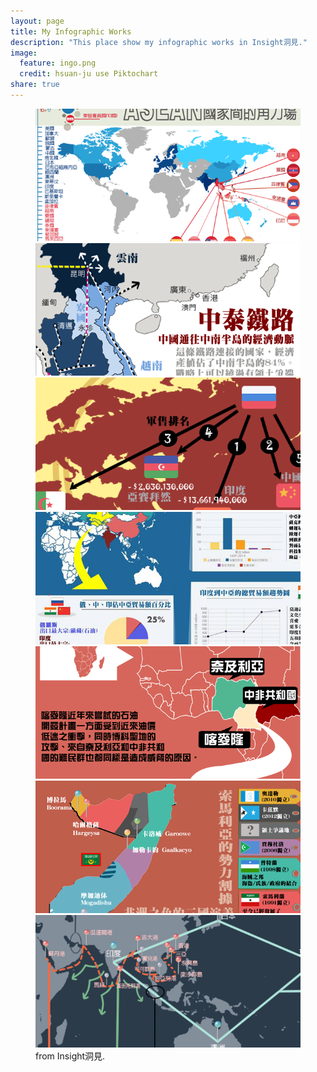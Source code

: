 ```yaml
---
layout: page
title: My Infographic Works
description: "This place show my infographic works in Insight洞見."
image:
  feature: ingo.png
  credit: hsuan-ju use Piktochart
share: true
---
```

<figure class="half">
	<a href="http://www.insight-post.tw/asia-pacific/20140902/9070"><img src="/images/insight/ASEAN.png" alt=""></a>
	<a href="http://www.insight-post.tw/asia-pacific/20140822/8937"><img src="/images/insight/final.png" alt="final"></a>
	<a href="
http://www.insight-post.tw/asia-pacific/20150217/11641"><img src="/images/insight/chinarassia.png" alt="chinarassia"></a>
	<a href="http://www.insight-post.tw/asia/20150807/13301"><img src="/images/insight/centerAsia.png" alt="Indea"></a>
	<a href="http://www.insight-post.tw/ir/20140812/8812"><img src="/images/insight/africa.png" alt="africa"></a>
	<a href="http://www.insight-post.tw/%E6%B4%9E%E8%A6%8B%E5%A0%B1%E5%91%8A/20150831/13457"><img src="/images/insight/somaliya.png" alt=""></a>
	<a href="http://www.insight-post.tw/asia-pacific/20140930/10009"><img src="/images/insight/southAsia.png" alt="southAsia"></a>
	<figcaption>from Insight洞見.</figcaption>
</figure>
